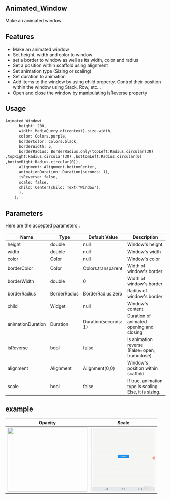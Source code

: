 <!-- 
This README describes the package. If you publish this package to pub.dev,
this README's contents appear on the landing page for your package.

For information about how to write a good package README, see the guide for
[writing package pages](https://dart.dev/guides/libraries/writing-package-pages). 

For general information about developing packages, see the Dart guide for
[creating packages](https://dart.dev/guides/libraries/create-library-packages)
and the Flutter guide for
[developing packages and plugins](https://flutter.dev/developing-packages). 
-->


## Animated_Window

Make an animated window.


## Features

* Make an animated window
* Set height, width and color to window
* set a border to window as well as its width, color and radius
* Set a position within scaffold using alignment
* Set animation type (Sizing or scaling)
* Set duration to animation
* Add items to the window by using child property. Control their position within the window using Stack, Row, etc...
* Open and close the window by manipulating isReverse property


## Usage

```
Animated_Window(
      height: 200,
      width: MediaQuery.of(context).size.width,
      color: Colors.purple,
      borderColor: Colors.black,
      borderWidth: 5,
      borderRadius: BorderRadius.only(topLeft:Radius.circular(30) ,topRight:Radius.circular(30) ,bottomLeft:Radius.circular(0) ,bottomRight:Radius.circular(0)),
      alignment: Alignment.bottomCenter,
      animationDuration: Duration(seconds: 1),
      isReverse: false,
      scale: false,
      child: Center(child: Text("Window"),
      ),
    );

```




## Parameters

Here are the accepted parameters :


| Name  | Type | Default Value | Description | 
| ------------- | ------------- | ------------- | ------------- | 
| height  | double | null | Window's height | 
| width  | double | null  | Window's width |
| color  | Color | null  | Window's color  | 
| borderColor  | Color | Colors.transparent  | Width of window's border| 
| borderWidth  | double | 0 | Width of window's border| 
| borderRadius  | BorderRadius | BorderRadius.zero | Radius of window's border| 
| child | Widget | null | Window's content | 
| animationDuration  | Duration | Duration(seconds: 1) | Duration of animated opening and closing | 
| isReverse  | bool | false | Is animation reverse (False=open, true=close)| 
| alignment  | Alignment | Alignment(0,0) | Window's position within scaffold | 
| scale | bool | false | If true, animation type is scaling. Else, it is sizing. | 




## example

| Opacity  | Scale | 
| ------------- | ------------- | 
| <img src="assets/opac.gif" width="250" height="200">  |  <img src="assets/scale.gif" width="200" height="200"> | 













